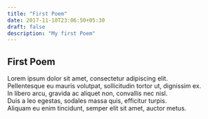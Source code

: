 ```yaml
---
title: "First Poem"
date: 2017-11-10T23:06:50+05:30
draft: false
description: "My first Poem"
---
```


## First Poem

Lorem ipsum dolor sit amet, consectetur adipiscing elit.  
Pellentesque eu mauris volutpat, sollicitudin tortor ut, dignissim ex.  
In libero arcu, gravida ac aliquet non, convallis nec nisl.  
Duis a leo egestas, sodales massa quis, efficitur turpis.  
Aliquam eu enim tincidunt, semper elit sit amet, auctor metus. 